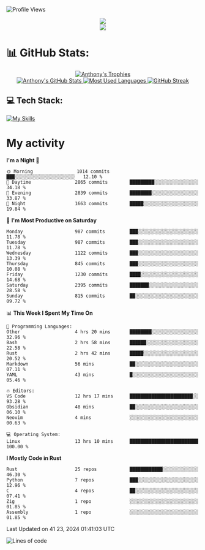 
![Profile Views](https://komarev.com/ghpvc/?username=anthonymichaeltdm&label=Profile%20views&color=0e75b6&style=flat)

<!--profile banner-->
<div align="center">
  <img src="https://svg-banners.vercel.app/api?type=typeWriter&text1=Anthony%20Rubick&width=800&height=150" />
</div>

<!--profile views-->
<div align="center">
  <a href="https://u8views.com/github/AnthonyMichaelTDM">
    <img src="https://u8views.com/api/v1/github/profiles/68485672/views/day-week-month-total-count.svg">
  </a>
</div>

# 📊 GitHub Stats:

<!--trophies https://github.com/ryo-ma/github-profile-trophy -->
<div align="center"> 
  <a href="https://github.com/ryo-ma/github-profile-trophy">
    <picture>
      <source
        srcset="https://github-profile-trophy.vercel.app/?username=anthonymichaeltdm&theme=gitdimmed&no-frame=true&no-bg=true&column=-1"
        media="(prefers-color-scheme: dark)"
      />
      <source
        srcset="https://github-profile-trophy.vercel.app/?username=anthonymichaeltdm&theme=_____&no-frame=true&no-bg=true&column=-1"
        media="(prefers-color-scheme: light), (prefers-color-scheme: no-preference)"
      />
      <img src="https://github-profile-trophy.vercel.app/?username=anthonymichaeltdm&theme=gitdimmed&no-frame=true&no-bg=true&column=-1" alt="Anthony's Trophies" />
    </picture>
  </a>
</div>

<div align="center">
  <a href="https://github.com/anuraghazra/github-readme-stats">
    <picture>
      <source
        srcset="https://github-readme-stats.vercel.app/api?username=anthonymichaeltdm&show_icons=true&locale=en&theme=github_dark_dimmed&count_private=true&hide_border=true&include_all_commits=true"
        media="(prefers-color-scheme: dark)"
      />
      <source
        srcset="https://github-readme-stats.vercel.app/api?username=anthonymichaeltdm&show_icons=true&locale=en&theme=___&count_private=true&hide_border=true&include_all_commits=true"
        media="(prefers-color-scheme: light), (prefers-color-scheme: no-preference)"
      />
      <img src="https://github-readme-stats.vercel.app/api?username=anthonymichaeltdm&show_icons=true&locale=en&theme=github_dark_dimmed&count_private=true&hide_border=true&include_all_commits=true" alt="Anthony's GitHub Stats" />
    </picture>
  </a>
  
  <!--most used languages-->
  <a href="https://github.com/anuraghazra/github-readme-stats">
    <picture>
      <source
        srcset="https://github-readme-stats.vercel.app/api/top-langs?username=anthonymichaeltdm&show_icons=true&locale=en&layout=compact&theme=github_dark_dimmed&langs_count=8&count_private=true&size_weight=0.5&count_weight=0.5&hide_border=true"
        media="(prefers-color-scheme: dark)"
      />
      <source
        srcset="https://github-readme-stats.vercel.app/api/top-langs?username=anthonymichaeltdm&show_icons=true&locale=en&layout=compact&theme=____&langs_count=8&count_private=true&size_weight=0.5&count_weight=0.5&hide_border=true"
        media="(prefers-color-scheme: light), (prefers-color-scheme: no-preference)"
      />
      <img src="https://github-readme-stats.vercel.app/api/top-langs?username=anthonymichaeltdm&show_icons=true&locale=en&layout=compact&theme=github_dark_dimmed&langs_count=8&count_private=true&size_weight=0.5&count_weight=0.5&hide_border=true" alt="Most Used Languages" />
    </picture>
  </a>
  
  <!--streak https://git.io/streak-stats -->
  <a href="https://git.io/streak-stats">
    <picture>
      <source
        srcset="https://streak-stats.demolab.com?user=AnthonyMichaelTDM&theme=one-dark-pro&hide_border=true"
        media="(prefers-color-scheme: dark)"
      />
      <source
        srcset="https://streak-stats.demolab.com?user=AnthonyMichaelTDM&theme=_____&hide_border=true"
        media="(prefers-color-scheme: light), (prefers-color-scheme: no-preference)"
      />
      <img src="https://streak-stats.demolab.com?user=AnthonyMichaelTDM&theme=one-dark-pro&hide_border=true" alt="GitHub Streak" />
    </picture>
  </a>
</div>

<!--favorite languages and tools, and most used langs-->
## 💻 Tech Stack:

[![My Skills](https://skillicons.dev/icons?i=rust,actix,aws,github,githubactions,git,linux,bash,cpp,docker,java,latex,md,neovim,postgres,py,regex,vscode&theme=dark&perline=6)](https://skillicons.dev#gh-dark-mode-only)

# My activity

<!--START_SECTION:activity-->

<!--END_SECTION:activity-->

<!-- weekly activity https://github.com/AnthonyMichaelTDM/waka-readme-stats -->
<!--START_SECTION:waka-->
**I'm a Night 🦉** 

```text
🌞 Morning                1014 commits        ███░░░░░░░░░░░░░░░░░░░░░░   12.10 % 
🌆 Daytime                2865 commits        █████████░░░░░░░░░░░░░░░░   34.18 % 
🌃 Evening                2839 commits        ████████░░░░░░░░░░░░░░░░░   33.87 % 
🌙 Night                  1663 commits        █████░░░░░░░░░░░░░░░░░░░░   19.84 % 
```
📅 **I'm Most Productive on Saturday** 

```text
Monday                   987 commits         ███░░░░░░░░░░░░░░░░░░░░░░   11.78 % 
Tuesday                  987 commits         ███░░░░░░░░░░░░░░░░░░░░░░   11.78 % 
Wednesday                1122 commits        ███░░░░░░░░░░░░░░░░░░░░░░   13.39 % 
Thursday                 845 commits         ███░░░░░░░░░░░░░░░░░░░░░░   10.08 % 
Friday                   1230 commits        ████░░░░░░░░░░░░░░░░░░░░░   14.68 % 
Saturday                 2395 commits        ███████░░░░░░░░░░░░░░░░░░   28.58 % 
Sunday                   815 commits         ██░░░░░░░░░░░░░░░░░░░░░░░   09.72 % 
```


📊 **This Week I Spent My Time On** 

```text
💬 Programming Languages: 
Other                    4 hrs 20 mins       ████████░░░░░░░░░░░░░░░░░   32.96 % 
Bash                     2 hrs 58 mins       ██████░░░░░░░░░░░░░░░░░░░   22.58 % 
Rust                     2 hrs 42 mins       █████░░░░░░░░░░░░░░░░░░░░   20.52 % 
Markdown                 56 mins             ██░░░░░░░░░░░░░░░░░░░░░░░   07.11 % 
YAML                     43 mins             █░░░░░░░░░░░░░░░░░░░░░░░░   05.46 % 

🔥 Editors: 
VS Code                  12 hrs 17 mins      ███████████████████████░░   93.28 % 
Obsidian                 48 mins             ██░░░░░░░░░░░░░░░░░░░░░░░   06.10 % 
Neovim                   4 mins              ░░░░░░░░░░░░░░░░░░░░░░░░░   00.63 % 

💻 Operating System: 
Linux                    13 hrs 10 mins      █████████████████████████   100.00 % 
```

**I Mostly Code in Rust** 

```text
Rust                     25 repos            ████████████░░░░░░░░░░░░░   46.30 % 
Python                   7 repos             ███░░░░░░░░░░░░░░░░░░░░░░   12.96 % 
C                        4 repos             ██░░░░░░░░░░░░░░░░░░░░░░░   07.41 % 
Zig                      1 repo              ░░░░░░░░░░░░░░░░░░░░░░░░░   01.85 % 
Assembly                 1 repo              ░░░░░░░░░░░░░░░░░░░░░░░░░   01.85 % 
```




 Last Updated on 41 23, 2024 01:41:03 UTC
<!--END_SECTION:waka-->

<!--START_SECTION:loc-->
![Lines of code](https://img.shields.io/badge/From%20Hello%20World%20I%27ve%20Written-16.9%20million%20lines%20of%20code-blue)


<!--END_SECTION:loc-->
